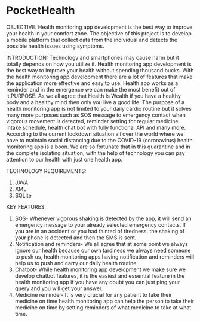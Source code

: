 # PocketHealth
OBJECTIVE:
Health monitoring app development is the best way to improve your health in 
your comfort zone. The objective of this project is to develop a mobile platform 
that collect data from the individual and detects the possible health issues using 
symptoms.

INTRODUCTION:
Technology and smartphones may cause harm but it totally depends on how you 
utilize it. Health monitoring app development is the best way to improve your 
health without spending thousand bucks.
With the health monitoring app development there are a lot of features that 
make the application more effective and easy to use. Health app works as a 
reminder and in the emergence we can make the most benefit out of it.PURPOSE:
As we all agree that Health Is Wealth if you have a healthy body and a healthy 
mind then only you live a good life. The purpose of a health monitoring app is 
not limited to your daily cardio routine but it solves many more purposes such 
as SOS message to emergency contact when vigorous movement is detected, 
reminder setting for regular medicine intake schedule, health chat bot with fully 
functional API and many more. 
According to the current lockdown situation all over the world where we have 
to maintain social distancing due to the COVID-19 (coronavirus) health 
monitoring app is a boon. We are so fortunate that in this quarantine and in the 
complete isolating situation, with the help of technology you can pay attention 
to our health with just one health app.

TECHNOLOGY REQUIREMENTS:
1. JAVA
2. XML
3. SQLite 

KEY FEATURES:
1. SOS- Whenever vigorous shaking is detected by the app, it will send an 
emergency message to your already selected emergency contacts. If you 
are in an accident or you had fainted of tiredness, the shaking of your 
phone is detected and then the SMS is sent.
2. Notification and reminders- We all agree that at some point we always 
ignore our health because our own tardiness we always need someone to 
push us, health monitoring apps having notification and reminders will 
help us to push and carry our daily health routine.
3. Chatbot- While health monitoring app development we make sure we 
develop chatbot features, it is the easiest and essential feature in the 
health monitoring app if you have any doubt you can just ping your query 
and you will get your answer.
4. Medicine reminder- It is very crucial for any patient to take their medicine 
on time health monitoring app can help the person to take their medicine 
on time by setting reminders of what medicine to take at what time.

